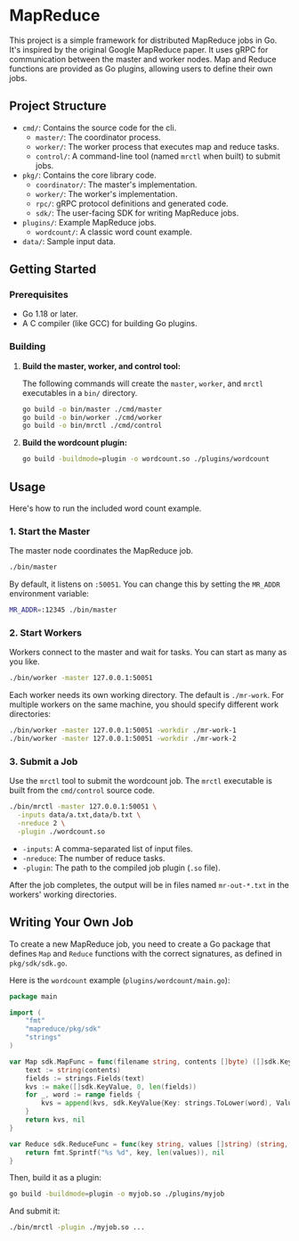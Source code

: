 # MapReduce

This project is a simple framework for distributed MapReduce jobs in Go. It's inspired by the original Google MapReduce paper. It uses gRPC for communication between the master and worker nodes. Map and Reduce functions are provided as Go plugins, allowing users to define their own jobs.

## Project Structure

- `cmd/`: Contains the source code for the cli.
  - `master/`: The coordinator process.
  - `worker/`: The worker process that executes map and reduce tasks.
  - `control/`: A command-line tool (named `mrctl` when built) to submit jobs.
- `pkg/`: Contains the core library code.
  - `coordinator/`: The master's implementation.
  - `worker/`: The worker's implementation.
  - `rpc/`: gRPC protocol definitions and generated code.
  - `sdk/`: The user-facing SDK for writing MapReduce jobs.
- `plugins/`: Example MapReduce jobs.
  - `wordcount/`: A classic word count example.
- `data/`: Sample input data.

## Getting Started

### Prerequisites

- Go 1.18 or later.
- A C compiler (like GCC) for building Go plugins.

### Building

1.  **Build the master, worker, and control tool:**

    The following commands will create the `master`, `worker`, and `mrctl` executables in a `bin/` directory.

    ```sh
    go build -o bin/master ./cmd/master
    go build -o bin/worker ./cmd/worker
    go build -o bin/mrctl ./cmd/control
    ```

2.  **Build the wordcount plugin:**

    ```sh
    go build -buildmode=plugin -o wordcount.so ./plugins/wordcount
    ```

## Usage

Here's how to run the included word count example.

### 1. Start the Master

The master node coordinates the MapReduce job.

```sh
./bin/master
```

By default, it listens on `:50051`. You can change this by setting the `MR_ADDR` environment variable:

```sh
MR_ADDR=:12345 ./bin/master
```

### 2. Start Workers

Workers connect to the master and wait for tasks. You can start as many as you like.

```sh
./bin/worker -master 127.0.0.1:50051
```

Each worker needs its own working directory. The default is `./mr-work`. For multiple workers on the same machine, you should specify different work directories:

```sh
./bin/worker -master 127.0.0.1:50051 -workdir ./mr-work-1
./bin/worker -master 127.0.0.1:50051 -workdir ./mr-work-2
```

### 3. Submit a Job

Use the `mrctl` tool to submit the wordcount job.
The `mrctl` executable is built from the `cmd/control` source code.

```sh
./bin/mrctl -master 127.0.0.1:50051 \
  -inputs data/a.txt,data/b.txt \
  -nreduce 2 \
  -plugin ./wordcount.so
```

- `-inputs`: A comma-separated list of input files.
- `-nreduce`: The number of reduce tasks.
- `-plugin`: The path to the compiled job plugin (`.so` file).

After the job completes, the output will be in files named `mr-out-*.txt` in the workers' working directories.

## Writing Your Own Job

To create a new MapReduce job, you need to create a Go package that defines `Map` and `Reduce` functions with the correct signatures, as defined in `pkg/sdk/sdk.go`.

Here is the `wordcount` example (`plugins/wordcount/main.go`):

```go
package main

import (
	"fmt"
	"mapreduce/pkg/sdk"
	"strings"
)

var Map sdk.MapFunc = func(filename string, contents []byte) ([]sdk.KeyValue, error) {
	text := string(contents)
	fields := strings.Fields(text)
	kvs := make([]sdk.KeyValue, 0, len(fields))
	for _, word := range fields {
		kvs = append(kvs, sdk.KeyValue{Key: strings.ToLower(word), Value: "1"})
	}
	return kvs, nil
}

var Reduce sdk.ReduceFunc = func(key string, values []string) (string, error) {
	return fmt.Sprintf("%s %d", key, len(values)), nil
}
```

Then, build it as a plugin:

```sh
go build -buildmode=plugin -o myjob.so ./plugins/myjob
```

And submit it:

```sh
./bin/mrctl -plugin ./myjob.so ...
```
